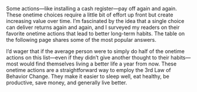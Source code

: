 Some actions—like installing a cash register—pay off again and
again. These onetime choices require a little bit of effort up front but
create increasing value over time. I’m fascinated by the idea that a
single choice can deliver returns again and again, and I surveyed my
readers on their favorite onetime actions that lead to better long-term
habits. The table on the following page shares some of the most
popular answers.

I’d wager that if the average person were to simply do half of the
onetime actions on this list—even if they didn’t give another thought to
their habits—most would find themselves living a better life a year
from now. These onetime actions are a straightforward way to employ
the 3rd Law of Behavior Change. They make it easier to sleep well, eat
healthy, be productive, save money, and generally live better.